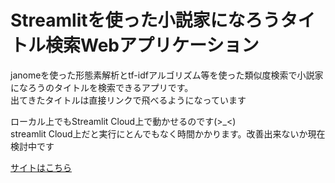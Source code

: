# Streamlitを使った小説家になろうタイトル検索Webアプリケーション
janomeを使った形態素解析とtf-idfアルゴリズム等を使った類似度検索で小説家になろうのタイトルを検索できるアプリです。  
出てきたタイトルは直接リンクで飛べるようになっています

ローカル上でもStreamlit Cloud上で動かせるのです(>_<)  
streamlit Cloud上だと実行にとんでもなく時間かかります。改善出来ないか現在検討中です

[サイトはこちら](https://novel-title-search.streamlit.app/?embed_options=show_toolbar,dark_theme,show_colored_line)
